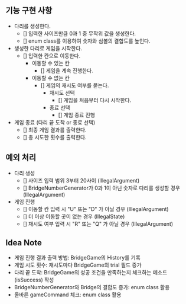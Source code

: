 ## 기능 구현 사항
- 다리를 생성한다.
  - [] 입력한 사이즈만큼 0과 1 중 무작위 값을 생성한다.
  - [] enum class를 이용하여 숫자와 심볼의 결합도를 높인다.
- 생성한 다리로 게임을 시작한다.
  - [] 입력한 칸으로 이동한다.
    - 이동할 수 있는 칸
      - [] 게임을 계속 진행한다.
    - 이동할 수 없는 칸
      - [] 게임의 재시도 여부를 묻는다.
        - 재시도 선택
          - [] 게임을 처음부터 다시 시작한다.
        - 종료 선택
          - [] 게임 종료 진행
- 게임 종료 (다리 끝 도착 or 종료 선택)
  - [] 최종 게임 결과를 출력한다.
  - [] 총 시도한 횟수를 출력한다.
  
## 예외 처리
- 다리 생성
  - [] 사이즈 입력 범위 3부터 20사이 (IllegalArgument)
  - [] BridgeNumberGenerator가 0과 1이 아닌 숫자로 다리를 생성할 경우 (IllegalArgument)
- 게임 진행
  - [] 이동할 칸 입력 시 "U" 또는 "D" 가 아닐 경우 (IllegalArgument)
  - [] 더 이상 이동할 곳이 없는 경우 (IllegalState)
  - [] 재시도 여부 입력 시 "R" 또는 "Q" 가 아닐 경우 (IllegalArgument)

## Idea Note
  - 게임 진행 결과 출력 방법: BridgeGame의 History를 기록
  - 게임 시도 횟수: 재시도마다 BridgeGame의 trial 필드 증가
  - 다리 끝 도착: BridgeGame의 성공 조건을 만족하는지 체크하는 메소드(isSuccess) 작성
  - BridgeNumberGenerator와 Bridge의 결합도 증가: enum class 활용
  - 올바른 gameCommand 체크: enum class 활용